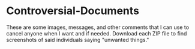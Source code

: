 # Controversial-Documents
These are some images, messages, and other comments that I can use to cancel anyone when I want and if needed.
Download each ZIP file to find screenshots of said individuals saying "unwanted things."
